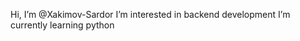 Hi, I’m @Xakimov-Sardor
I’m interested in backend development
I’m currently learning python

<!---
Xakimov-Sardor/Xakimov-Sardor is a ✨ special ✨ repository because its `README.md` (this file) appears on your GitHub profile.
You can click the Preview link to take a look at your changes.
--->

